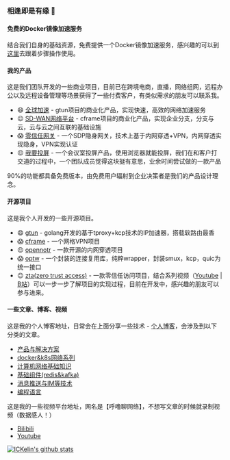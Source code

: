 ### 相逢即是有缘 👋

#### 免费的Docker镜像加速服务

结合我们自身的基础资源，免费提供一个Docker镜像加速服务，感兴趣的可以到[这里](https://www.beyondnetwork.net/docker%e9%95%9c%e5%83%8f%e5%8a%a0%e9%80%9f/)去跟着步骤操作使用。

#### 我的产品

这是我们团队开发的一些商业项目，目前已在跨境电商，直播，网络组网，远程办公以及远程设备管理等场景获得了一些付费客户，有类似需求的朋友可以联系我。

- 😄 [全球加速](https://www.beyondnetwork.net/%e5%85%a8%e7%90%83%e5%8a%a0%e9%80%9f/) - gtun项目的商业化产品，实现快速，高效的网络加速服务
- 😉 [SD-WAN网络平台](https://www.beyondnetwork.net/sd-wan%e7%bb%84%e7%bd%91/) - cframe项目的商业化产品，实现企业分支，分支与云，云与云之间互联的基础设施
- 😱 [零信任网关](https://www.beyondnetwork.net/%e9%9b%b6%e4%bf%a1%e4%bb%bb%e7%bd%91%e5%85%b3/) - 一个SDP隐身网关，技术上基于内网穿透+VPN，内网穿透实现隐身，VPN实现认证
- 😉 [我要投屏](https://51touping.com) - 一个会议室投屏产品，使用浏览器就能投屏，我们在和客户打交道的过程中，一个团队成员觉得这块挺有意思，业余时间尝试做的一款产品
  
90%的功能都具备免费版本，由免费用户辐射到企业决策者是我们的产品设计理念。

#### 开源项目

这是我个人开发的一些开源项目。
- 😄 [gtun](https://github.com/ICKelin/gtun) - golang开发的基于tproxy+kcp技术的IP加速器，搭载软路由最香
- 😱 [cframe](https://github.com/ICKelin/cframe) - 一个网格VPN项目
- 😉 [opennotr](https://github.com/ICKelin/opennotr) - 一款开源的内网穿透项目
- 😱 [optw](https://github.com/ICKelin/optw) - 一个封装的连接复用库，纯粹wrapper，封装smux，kcp，quic为统一接口
- 😉 [zta(zero trust access)](https://github.com/ICKelin/zta) - 一款零信任访问项目，结合系列视频（[Youtube](https://www.youtube.com/playlist?list=PLp5HQrfSZFiogfdDhlXjgxoWAIwiqqtAh) | [B站](https://www.bilibili.com/video/BV1hFY7ekEiC)）可以一步一步了解项目的实现过程，目前在开发中，感兴趣的朋友可以参与进来。

#### 一些文章、博客、视频

这是我的个人博客地址，日常会在上面分享一些技术 - [个人博客](https://github.com/ICKelin/article)，会涉及到以下分类的文章。

- [产品与解决方案](https://github.com/ICKelin/article#产品与解决方案)
- [docker&k8s网络系列](https://github.com/ICKelin/article#docker&k8s网络)
- [计算机网络基础知识](https://github.com/ICKelin/article#网络基础知识)
- [基础组件(redis&kafka)](https://github.com/ICKelin/article#基础组件)
- [消息推送与IM等技术](https://github.com/ICKelin/article#消息推送与IM)
- [编程语言](https://github.com/ICKelin/article#编程语言)

这是我的一些视频平台地址，网名是【呼噜聊网络】，不想写文章的时候就录制视频（数据感人！）

- [Bilibili](https://space.bilibili.com/3537106733370194)
- [Youtube](https://www.youtube.com/@hulunet)

[![ICKelin's github stats](https://github-readme-stats.vercel.app/api?username=ICKelin&theme=nightowl)](https://github.com/ICKelin)

